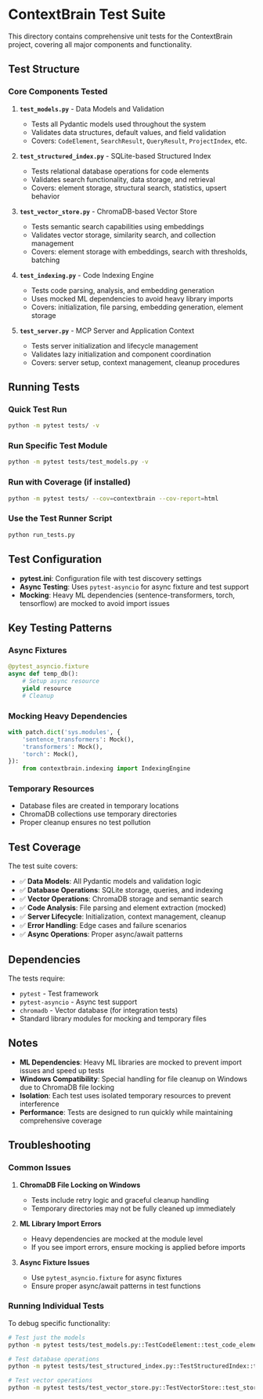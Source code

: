 # ContextBrain Test Suite

This directory contains comprehensive unit tests for the ContextBrain project, covering all major components and functionality.

## Test Structure

### Core Components Tested

1. **`test_models.py`** - Data Models and Validation
   - Tests all Pydantic models used throughout the system
   - Validates data structures, default values, and field validation
   - Covers: `CodeElement`, `SearchResult`, `QueryResult`, `ProjectIndex`, etc.

2. **`test_structured_index.py`** - SQLite-based Structured Index
   - Tests relational database operations for code elements
   - Validates search functionality, data storage, and retrieval
   - Covers: element storage, structural search, statistics, upsert behavior

3. **`test_vector_store.py`** - ChromaDB-based Vector Store
   - Tests semantic search capabilities using embeddings
   - Validates vector storage, similarity search, and collection management
   - Covers: element storage with embeddings, search with thresholds, batching

4. **`test_indexing.py`** - Code Indexing Engine
   - Tests code parsing, analysis, and embedding generation
   - Uses mocked ML dependencies to avoid heavy library imports
   - Covers: initialization, file parsing, embedding generation, element storage

5. **`test_server.py`** - MCP Server and Application Context
   - Tests server initialization and lifecycle management
   - Validates lazy initialization and component coordination
   - Covers: server setup, context management, cleanup procedures

## Running Tests

### Quick Test Run
```bash
python -m pytest tests/ -v
```

### Run Specific Test Module
```bash
python -m pytest tests/test_models.py -v
```

### Run with Coverage (if installed)
```bash
python -m pytest tests/ --cov=contextbrain --cov-report=html
```

### Use the Test Runner Script
```bash
python run_tests.py
```

## Test Configuration

- **pytest.ini**: Configuration file with test discovery settings
- **Async Testing**: Uses `pytest-asyncio` for async fixture and test support
- **Mocking**: Heavy ML dependencies (sentence-transformers, torch, tensorflow) are mocked to avoid import issues

## Key Testing Patterns

### Async Fixtures
```python
@pytest_asyncio.fixture
async def temp_db():
    # Setup async resource
    yield resource
    # Cleanup
```

### Mocking Heavy Dependencies
```python
with patch.dict('sys.modules', {
    'sentence_transformers': Mock(),
    'transformers': Mock(),
    'torch': Mock(),
}):
    from contextbrain.indexing import IndexingEngine
```

### Temporary Resources
- Database files are created in temporary locations
- ChromaDB collections use temporary directories
- Proper cleanup ensures no test pollution

## Test Coverage

The test suite covers:

- ✅ **Data Models**: All Pydantic models and validation logic
- ✅ **Database Operations**: SQLite storage, queries, and indexing
- ✅ **Vector Operations**: ChromaDB storage and semantic search
- ✅ **Code Analysis**: File parsing and element extraction (mocked)
- ✅ **Server Lifecycle**: Initialization, context management, cleanup
- ✅ **Error Handling**: Edge cases and failure scenarios
- ✅ **Async Operations**: Proper async/await patterns

## Dependencies

The tests require:
- `pytest` - Test framework
- `pytest-asyncio` - Async test support
- `chromadb` - Vector database (for integration tests)
- Standard library modules for mocking and temporary files

## Notes

- **ML Dependencies**: Heavy ML libraries are mocked to prevent import issues and speed up tests
- **Windows Compatibility**: Special handling for file cleanup on Windows due to ChromaDB file locking
- **Isolation**: Each test uses isolated temporary resources to prevent interference
- **Performance**: Tests are designed to run quickly while maintaining comprehensive coverage

## Troubleshooting

### Common Issues

1. **ChromaDB File Locking on Windows**
   - Tests include retry logic and graceful cleanup handling
   - Temporary directories may not be fully cleaned up immediately

2. **ML Library Import Errors**
   - Heavy dependencies are mocked at the module level
   - If you see import errors, ensure mocking is applied before imports

3. **Async Fixture Issues**
   - Use `pytest_asyncio.fixture` for async fixtures
   - Ensure proper async/await patterns in test functions

### Running Individual Tests

To debug specific functionality:
```bash
# Test just the models
python -m pytest tests/test_models.py::TestCodeElement::test_code_element_creation -v

# Test database operations
python -m pytest tests/test_structured_index.py::TestStructuredIndex::test_store_single_element -v

# Test vector operations
python -m pytest tests/test_vector_store.py::TestVectorStore::test_store_single_element -v
```
